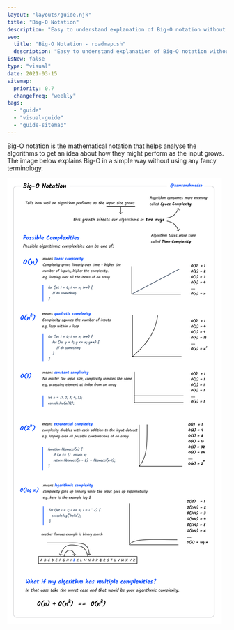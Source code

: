 ```yaml
---
layout: "layouts/guide.njk"
title: "Big-O Notation"
description: "Easy to understand explanation of Big-O notation without any fancy terms"
seo:
  title: "Big-O Notation - roadmap.sh"
  description: "Easy to understand explanation of Big-O notation without any fancy terms"
isNew: false
type: "visual"
date: 2021-03-15
sitemap:
  priority: 0.7
  changefreq: "weekly"
tags:
  - "guide"
  - "visual-guide"
  - "guide-sitemap"
---
```


Big-O notation is the mathematical notation that helps analyse the algorithms to get an idea about how they might perform as the input grows. The image below explains Big-O in a simple way without using any fancy terminology. 

[![](/assets/guides/big-o-notation.png)](/assets/guides/big-o-notation.png)

